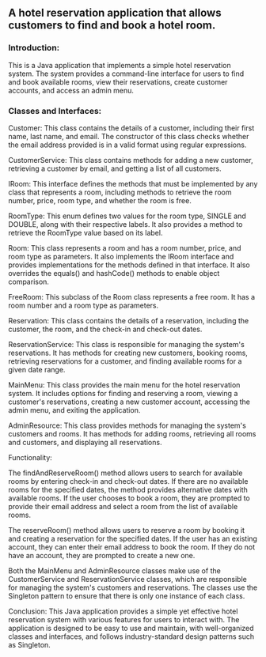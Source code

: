 ## A hotel reservation application that allows customers to find and book a hotel room. 
### Introduction:
This is a Java application that implements a simple hotel reservation system. The system provides a command-line interface for users to find and book available rooms, view their reservations, create customer accounts, and access an admin menu.
### Classes and Interfaces:
Customer: This class contains the details of a customer, including their first name, last name, and email. The constructor of this class checks whether the email address provided is in a valid format using regular expressions.

CustomerService: This class contains methods for adding a new customer, retrieving a customer by email, and getting a list of all customers.

IRoom: This interface defines the methods that must be implemented by any class that represents a room, including methods to retrieve the room number, price, room type, and whether the room is free.

RoomType: This enum defines two values for the room type, SINGLE and DOUBLE, along with their respective labels. It also provides a method to retrieve the RoomType value based on its label.

Room: This class represents a room and has a room number, price, and room type as parameters. It also implements the IRoom interface and provides implementations for the methods defined in that interface. It also overrides the equals() and hashCode() methods to enable object comparison.

FreeRoom: This subclass of the Room class represents a free room. It has a room number and a room type as parameters.

Reservation: This class contains the details of a reservation, including the customer, the room, and the check-in and check-out dates.

ReservationService: This class is responsible for managing the system's reservations. It has methods for creating new customers, booking rooms, retrieving reservations for a customer, and finding available rooms for a given date range.

MainMenu: This class provides the main menu for the hotel reservation system. It includes options for finding and reserving a room, viewing a customer's reservations, creating a new customer account, accessing the admin menu, and exiting the application.

AdminResource: This class provides methods for managing the system's customers and rooms. It has methods for adding rooms, retrieving all rooms and customers, and displaying all reservations.

Functionality:

The findAndReserveRoom() method allows users to search for available rooms by entering check-in and check-out dates. If there are no available rooms for the specified dates, the method provides alternative dates with available rooms. If the user chooses to book a room, they are prompted to provide their email address and select a room from the list of available rooms.

The reserveRoom() method allows users to reserve a room by booking it and creating a reservation for the specified dates. If the user has an existing account, they can enter their email address to book the room. If they do not have an account, they are prompted to create a new one.

Both the MainMenu and AdminResource classes make use of the CustomerService and ReservationService classes, which are responsible for managing the system's customers and reservations. The classes use the Singleton pattern to ensure that there is only one instance of each class.

Conclusion:
This Java application provides a simple yet effective hotel reservation system with various features for users to interact with. The application is designed to be easy to use and maintain, with well-organized classes and interfaces, and follows industry-standard design patterns such as Singleton.
[](https://user-images.githubusercontent.com/63597726/233846826-ba397815-ec3d-434b-9e91-365f76d0cb00.mp4)

